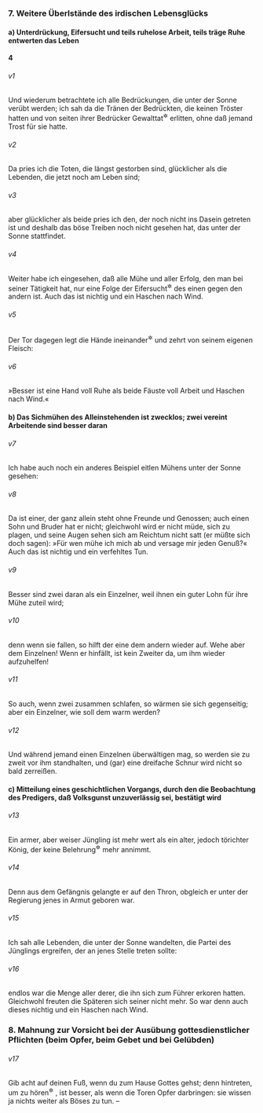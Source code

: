 ### 7. Weitere Überlstände des irdischen Lebensglücks

#### a) Unterdrückung, Eifersucht und teils ruhelose Arbeit, teils träge Ruhe entwerten das Leben

__4__

###### v1
Und wiederum betrachtete ich alle Bedrückungen, die unter der Sonne verübt werden; ich sah da die Tränen der Bedrückten, die keinen Tröster hatten und von seiten ihrer Bedrücker Gewalttat<sup title="oder: Mißhandlung">&#x2732;</sup>
 erlitten, ohne daß jemand Trost für sie hatte.

###### v2
Da pries ich die Toten, die längst gestorben sind, glücklicher als die Lebenden, die jetzt noch am Leben sind;

###### v3
aber glücklicher als beide pries ich den, der noch nicht ins Dasein getreten ist und deshalb das böse Treiben noch nicht gesehen hat, das unter der Sonne stattfindet.


###### v4
Weiter habe ich eingesehen, daß alle Mühe und aller Erfolg, den man bei seiner Tätigkeit hat, nur eine Folge der Eifersucht<sup title="oder: des Neides">&#x2732;</sup>
 des einen gegen den andern ist. Auch das ist nichtig und ein Haschen nach Wind.

###### v5
Der Tor dagegen legt die Hände ineinander<sup title="= in den Schoß">&#x2732;</sup>
 und zehrt von seinem eigenen Fleisch:

###### v6
»Besser ist eine Hand voll Ruhe als beide Fäuste voll Arbeit und Haschen nach Wind.«

#### b) Das Sichmühen des Alleinstehenden ist zwecklos; zwei vereint Arbeitende sind besser daran


###### v7
Ich habe auch noch ein anderes Beispiel eitlen Mühens unter der Sonne gesehen:

###### v8
Da ist einer, der ganz allein steht ohne Freunde und Genossen; auch einen Sohn und Bruder hat er nicht; gleichwohl wird er nicht müde, sich zu plagen, und seine Augen sehen sich am Reichtum nicht satt (er müßte sich doch sagen): »Für wen mühe ich mich ab und versage mir jeden Genuß?« Auch das ist nichtig und ein verfehltes Tun.


###### v9
Besser sind zwei daran als ein Einzelner, weil ihnen ein guter Lohn für ihre Mühe zuteil wird;

###### v10
denn wenn sie fallen, so hilft der eine dem andern wieder auf. Wehe aber dem Einzelnen! Wenn er hinfällt, ist kein Zweiter da, um ihm wieder aufzuhelfen!

###### v11
So auch, wenn zwei zusammen schlafen, so wärmen sie sich gegenseitig; aber ein Einzelner, wie soll dem warm werden?

###### v12
Und während jemand einen Einzelnen überwältigen mag, so werden sie zu zweit vor ihm standhalten, und (gar) eine dreifache Schnur wird nicht so bald zerreißen.

#### c) Mitteilung eines geschichtlichen Vorgangs, durch den die Beobachtung des Predigers, daß Volksgunst unzuverlässig sei, bestätigt wird


###### v13
Ein armer, aber weiser Jüngling ist mehr wert als ein alter, jedoch törichter König, der keine Belehrung<sup title="oder: Warnung">&#x2732;</sup>
 mehr annimmt.

###### v14
Denn aus dem Gefängnis gelangte er auf den Thron, obgleich er unter der Regierung jenes in Armut geboren war.

###### v15
Ich sah alle Lebenden, die unter der Sonne wandelten, die Partei des Jünglings ergreifen, der an jenes Stelle treten sollte:

###### v16
endlos war die Menge aller derer, die ihn sich zum Führer erkoren hatten. Gleichwohl freuten die Späteren sich seiner nicht mehr. So war denn auch dieses nichtig und ein Haschen nach Wind.

### 8. Mahnung zur Vorsicht bei der Ausübung gottesdienstlicher Pflichten (beim Opfer, beim Gebet und bei Gelübden)


###### v17
Gib acht auf deinen Fuß, wenn du zum Hause Gottes gehst; denn hintreten, um zu hören<sup title="oder: gehorsam zu sein">&#x2732;</sup>
, ist besser, als wenn die Toren Opfer darbringen: sie wissen ja nichts weiter als Böses zu tun. –